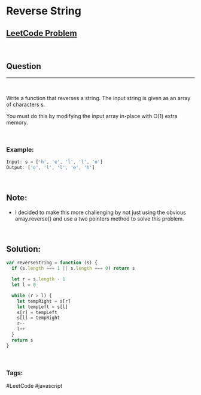 # Reverse String

[1]: https://leetcode.com/problems/reverse-string/

## [LeetCode Problem][1]

&nbsp;

## Question

---

&nbsp;

Write a function that reverses a string. The input string is given as an array of characters s.

You must do this by modifying the input array in-place with O(1) extra memory.

&nbsp;

### **Example:**

<!-- code below -->

```javascript
Input: s = ['h', 'e', 'l', 'l', 'o']
Output: ['o', 'l', 'l', 'e', 'h']
```

&nbsp;

## Note:

- I decided to make this more challenging by not just using the obvious array.reverse() and use a two pointers method to solve this problem.

&nbsp;

## **Solution:**

<!-- code below -->

```javascript
var reverseString = function (s) {
  if (s.length === 1 || s.length === 0) return s

  let r = s.length - 1
  let l = 0

  while (r > l) {
    let tempRight = s[r]
    let tempLeft = s[l]
    s[r] = tempLeft
    s[l] = tempRight
    r--
    l++
  }
  return s
}
```

&nbsp;

### Tags:

#LeetCode #javascript

